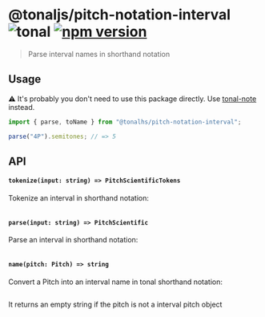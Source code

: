 # @tonaljs/pitch-notation-interval ![tonal](https://img.shields.io/badge/@tonaljs-pitch_notation_interval-yellow.svg?style=flat-square) [![npm version](https://img.shields.io/npm/v/@tonaljs/pitch-notation-interval.svg?style=flat-square)](https://www.npmjs.com/package/@tonaljs/pitch-notation-interval)

> Parse interval names in shorthand notation

## Usage

⚠️ It's probably you don't need to use this package directly. Use [tonal-note](/packages/interval) instead.

```js
import { parse, toName } from "@tonalhs/pitch-notation-interval";

parse("4P").semitones; // => 5
```

## API

#### `tokenize(input: string) => PitchScientificTokens`

Tokenize an interval in shorthand notation:

```js
```

#### `parse(input: string) => PitchScientific`

Parse an interval in shorthand notation:

```js
```

#### `name(pitch: Pitch) => string`

Convert a Pitch into an interval name in tonal shorthand notation:

```js
```

It returns an empty string if the pitch is not a interval pitch object

